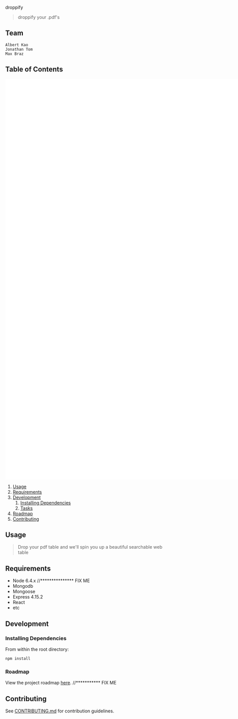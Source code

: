 droppify

> droppify your .pdf's

## Team

	Albert Kao
	Jonathan Tom
	Max Braz

## Table of Contents

<iframe src='//gifs.com/embed/droppifygif-Q1zlXY' frameborder='0' scrolling='no' width='2500px' height='1260px' style='-webkit-backface-visibility: hidden;-webkit-transform: scale(1);' ></iframe>

1. [Usage](#Usage)
1. [Requirements](#requirements)
1. [Development](#development)
    1. [Installing Dependencies](#installing-dependencies)
    1. [Tasks](#tasks)
1. [Roadmap](#roadmap)
1. [Contributing](#contributing)

## Usage 
	
> Drop your pdf table and we'll spin you up a beautiful searchable web table 

## Requirements

- Node 6.4.x                    //*************** FIX ME
- Mongodb
- Mongoose
- Express 4.15.2
- React
- etc

## Development

### Installing Dependencies

From within the root directory:

```sh
npm install
```

### Roadmap

View the project roadmap [here](LINK_TO_DOC).   //*********** FIX ME


## Contributing

See [CONTRIBUTING.md](CONTRIBUTING.md) for contribution guidelines.
